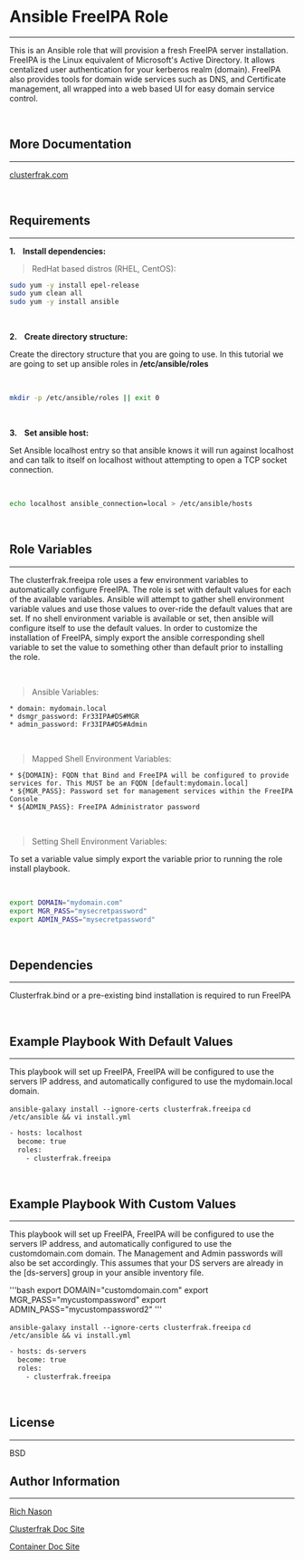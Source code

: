 # Ansible FreeIPA Role

-------

This is an Ansible role that will provision a fresh FreeIPA server installation. FreeIPA is the Linux equivalent of Microsoft's Active Directory. It allows centalized user authentication for your kerberos realm (domain). FreeIPA also provides tools for domain wide services such as DNS, and Certificate management, all wrapped into a web based UI for easy domain service control.

<br>

## More Documentation

-------

[clusterfrak.com](http://clusterfrak.com/devops/ansible/ansible_freeipa/)

<br>

## Requirements

-------

__1. &nbsp;&nbsp; Install dependencies:__ <br>

> RedHat based distros (RHEL, CentOS):

```bash
sudo yum -y install epel-release
sudo yum clean all
sudo yum -y install ansible
```

<br>

__2. &nbsp;&nbsp; Create directory structure:__ <br>

Create the directory structure that you are going to use. In this tutorial we are going to set up ansible roles in __/etc/ansible/roles__

<br>

```bash
mkdir -p /etc/ansible/roles || exit 0
```

<br>

__3. &nbsp;&nbsp; Set ansible host:__ <br>

Set Ansible localhost entry so that ansible knows it will run against localhost and can talk to itself on localhost without attempting to open a TCP socket connection. 

<br>

```bash
echo localhost ansible_connection=local > /etc/ansible/hosts
```

<br>

## Role Variables

-------

The clusterfrak.freeipa role uses a few environment variables to automatically configure FreeIPA. The role is set with default values for each of the available variables. Ansible will attempt to gather shell environment variable values and use those values to over-ride the default values that are set. If no shell environment variable is available or set, then ansible will configure itself to use the default values. In order to customize the installation of FreeIPA, simply export the ansible corresponding shell variable to set the value to something other than default prior to installing the role.

<br>

> Ansible Variables:

    * domain: mydomain.local
    * dsmgr_password: Fr33IPA#DS#MGR 
    * admin_password: Fr33IPA#DS#Admin

<br>

> Mapped Shell Environment Variables:

    * ${DOMAIN}: FQDN that Bind and FreeIPA will be configured to provide services for. This MUST be an FQDN [default:mydomain.local]
    * ${MGR_PASS}: Password set for management services within the FreeIPA Console
    * ${ADMIN_PASS}: FreeIPA Administrator password

<br>

 > Setting Shell Environment Variables:

 To set a variable value simply export the variable prior to running the role install playbook.

<br>

```bash
export DOMAIN="mydomain.com"
export MGR_PASS="mysecretpassword"
export ADMIN_PASS="mysecretpassword"
```

 <br>

## Dependencies

-------

Clusterfrak.bind or a pre-existing bind installation is required to run FreeIPA

<br>

## Example Playbook With Default Values

-------

This playbook will set up FreeIPA, FreeIPA will be configured to use the servers IP address, and automatically configured to use the mydomain.local domain.

`ansible-galaxy install --ignore-certs clusterfrak.freeipa`
`cd /etc/ansible && vi install.yml`

```bash
- hosts: localhost
  become: true
  roles:
    - clusterfrak.freeipa
```

<br>

## Example Playbook With Custom Values

-------

This playbook will set up FreeIPA, FreeIPA  will be configured to use the servers IP address, and automatically configured to use the customdomain.com domain. The Management and Admin passwords will also be set accordingly. This assumes that your DS servers are already in the [ds-servers] group in your ansible inventory file.

'''bash
export DOMAIN="customdomain.com"
export MGR_PASS="mycustompassword"
export ADMIN_PASS="mycustompassword2"
'''

`ansible-galaxy install --ignore-certs clusterfrak.freeipa`
`cd /etc/ansible && vi install.yml`

```bash
- hosts: ds-servers
  become: true
  roles:
    - clusterfrak.freeipa
```

<br>

## License

-------

BSD

## Author Information

-------

[Rich Nason](http://nason.co) <br>

[Clusterfrak Doc Site](http://clusterfrak.com) <br>

[Container Doc Site](http://appcontainers.com) <br>